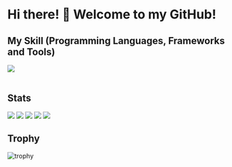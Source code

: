 # Hi there! :wave: Welcome to my GitHub!


## My Skill (Programming Languages, Frameworks and Tools)

<img src="https://skillicons.dev/icons?i=html,css,js,react,vue,mysql,github,vscode,docker,rails,laravel,php,ruby,jquery,aws" /> <br /><br />

## Stats
![](http://github-profile-summary-cards.vercel.app/api/cards/profile-details?username=blue-sky-1173&theme=gruvbox)
![](http://github-profile-summary-cards.vercel.app/api/cards/repos-per-language?username=blue-sky-1173&theme=gruvbox)
![](http://github-profile-summary-cards.vercel.app/api/cards/most-commit-language?username=blue-sky-1173&theme=gruvbox)
![](http://github-profile-summary-cards.vercel.app/api/cards/stats?username=blue-sky-1173&theme=gruvbox)
![](http://github-profile-summary-cards.vercel.app/api/cards/productive-time?username=blue-sky-1173&theme=gruvbox&utcOffset=9)


## Trophy
![trophy](https://github-profile-trophy.vercel.app/?username=Keichan15&theme=gruvbox)
  
<br><br><br>
